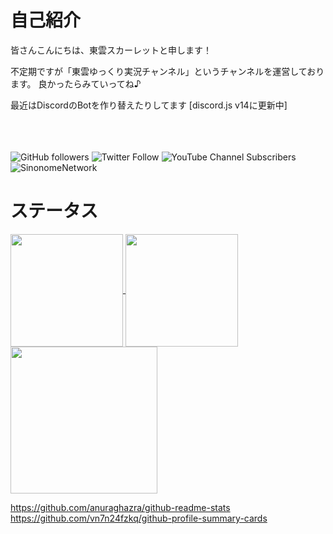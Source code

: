 # 自己紹介
皆さんこんにちは、東雲スカーレットと申します！

不定期ですが「東雲ゆっくり実況チャンネル」というチャンネルを運営しております。
良かったらみていってね♪

最近はDiscordのBotを作り替えたりしてます [discord.js v14に更新中]

<br><br><br>
<img alt="GitHub followers" src="https://img.shields.io/github/followers/SinonomeNetwork?label=GitHub%20Followers&style=flat&logo=GitHub&color=blue">
<img alt="Twitter Follow" src="https://img.shields.io/twitter/follow/manago0403_?label=Twitter%20%40manago0403_&style=flat&logo=Twitter&logoColor=%231D9BF0&color=green">
<img alt="YouTube Channel Subscribers" src="https://img.shields.io/youtube/channel/subscribers/UCLImwK555oNaP0VJeMrMagw?style=flat&logo=YouTube&logoColor=%23FF0000&label=YouTube%20%40SYZCH%20%E6%9D%B1%E9%9B%B2%E3%82%86%E3%81%A3%E3%81%8F%E3%82%8A%E5%AE%9F%E6%B3%81%E3%83%81%E3%83%A3%E3%83%B3%E3%83%8D%E3%83%AB&color=%23FF0000">
<img alt="SinonomeNetwork" src="https://img.shields.io/badge/sinonomenetwork-.jp-light_green.svg?style=flat">




# ステータス
<a href="https://github-readme-stats.vercel.app/api/top-langs/?username=SinonomeNetwork&theme=dark&layout=compact">
  <img align="center" height="180px" src="https://github-readme-stats.vercel.app/api/top-langs/?username=SinonomeNetwork&theme=dark&layout=compact" />
</a>
<a href="https://github-readme-stats.vercel.app/api?username=SinonomeNetwork&show_icons=true&theme=dark">
  <img align="center" height="180px" src="https://github-readme-stats.vercel.app/api?username=SinonomeNetwork&show_icons=true&theme=dark" />
</a>
<a href="http://github-profile-summary-cards.vercel.app/api/cards/profile-details?username=SinonomeNetwork&theme=github_dark">
  <img align="center" height="235px" src="http://github-profile-summary-cards.vercel.app/api/cards/profile-details?username=SinonomeNetwork&theme=github_dark">

https://github.com/anuraghazra/github-readme-stats
https://github.com/vn7n24fzkq/github-profile-summary-cards
